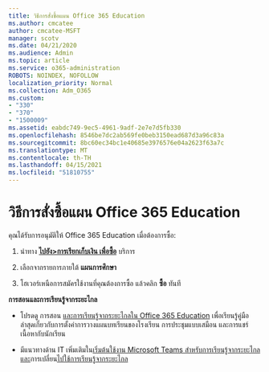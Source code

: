 ```yaml
---
title: วิธีการสั่งซื้อแผน Office 365 Education
ms.author: cmcatee
author: cmcatee-MSFT
manager: scotv
ms.date: 04/21/2020
ms.audience: Admin
ms.topic: article
ms.service: o365-administration
ROBOTS: NOINDEX, NOFOLLOW
localization_priority: Normal
ms.collection: Adm_O365
ms.custom:
- "330"
- "370"
- "1500009"
ms.assetid: eabdc749-9ec5-4961-9adf-2e7e7d5fb330
ms.openlocfilehash: 8546be7dc2ab569fe0beb3150ead687d3a96c83a
ms.sourcegitcommit: 8bc60ec34bc1e40685e3976576e04a2623f63a7c
ms.translationtype: MT
ms.contentlocale: th-TH
ms.lasthandoff: 04/15/2021
ms.locfileid: "51810755"
---
```

# <a name="how-to-purchase-office-365-education-plans"></a>วิธีการสั่งซื้อแผน Office 365 Education

คุณได้รับการอนุมัติให้ Office 365 Education  เมื่อต้องการซื้อ:

1. นําทาง **[ไปยัง>การเรียกเก็บเงิน เพื่อซื้อ](https://portal.office.com/AdminPortal/Home#/catalog)** บริการ

2. เลือกจากรายการภายใต้ **แผนการศึกษา**

3. โฮเวอร์เหนือการสมัครใช้งานที่คุณต้องการซื้อ แล้วคลิก **ซื้อ** ทันที

**การสอนและการเรียนรู้จากระยะไกล**

- โปรดดู การสอน [และการเรียนรู้จากระยะไกลใน Office 365 Education](https://support.office.com/article/remote-teaching-and-learning-in-office-365-education-f651ccae-7b65-478b-8366-51bb884025c4) เพื่อเรียนรู้คู่มือล่าสุดเกี่ยวกับการตั้งค่าการวางแผนบทเรียนของโรงเรียน การประชุมแบบเสมือน และการแชร์เนื้อหากับนักเรียน

- มีแนวทางด้าน IT เพิ่มเติมใน[เริ่มต้นใช้งาน Microsoft Teams สําหรับการเรียนรู้จากระยะไกล และ](https://docs.microsoft.com/MicrosoftTeams/remote-learning-edu)การเปลี่ยน[ไปใช้การเรียนรู้จากระยะไกล](https://www.microsoft.com/education/remote-learning)
